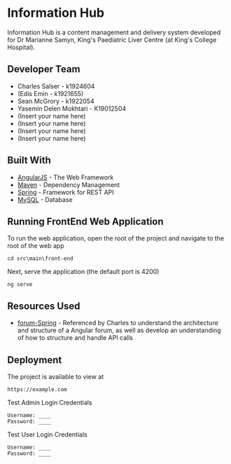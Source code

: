 # Information Hub
Information Hub is a content management and delivery system developed for Dr Marianne Samyn, King's Paediatric Liver Centre (at King's College Hospital). 
## Developer Team
* Charles Salser - k1924604
* (Edis Emin - k1921655)
* Sean McGrory - k1922054
* Yasemin Delen Mokhtari - K19012504
* (Insert your name here)
* (Insert your name here)
* (Insert your name here)
* (Insert your name here)
## Built With
* [AngularJS](https://angular.io/) - The Web Framework
* [Maven](https://maven.apache.org/) - Dependency Management
* [Spring](https://spring.io/) - Framework for REST API
* [MySQL](https://www.mysql.com/) - Database

## Running FrontEnd Web Application
To run the web application, open the root of the project and navigate to the root of the web app
```
cd src\main\front-end
```
Next, serve the application (the default port is 4200)
```
ng serve
```
## Resources Used
* [forum-Spring](https://github.com/daimao1/forum-Spring) - Referenced by Charles to understand the architecture and structure of a Angular forum, as well as develop an understanding of how to structure and handle API calls  
## Deployment
The project is available to view at
```
https://example.com
```
Test Admin Login Credentials
```
Username: ____
Password: ____
```
Test User Login Credentials
```
Username: ____
Password: ____
```
